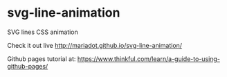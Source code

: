 # svg-line-animation
SVG lines CSS animation

Check it out live http://mariadot.github.io/svg-line-animation/

Github pages tutorial at: https://www.thinkful.com/learn/a-guide-to-using-github-pages/
